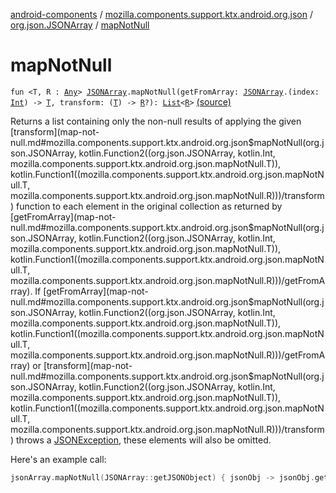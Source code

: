 [android-components](../../index.md) / [mozilla.components.support.ktx.android.org.json](../index.md) / [org.json.JSONArray](index.md) / [mapNotNull](./map-not-null.md)

# mapNotNull

`fun <T, R : `[`Any`](https://kotlinlang.org/api/latest/jvm/stdlib/kotlin/-any/index.html)`> `[`JSONArray`](https://developer.android.com/reference/org/json/JSONArray.html)`.mapNotNull(getFromArray: `[`JSONArray`](https://developer.android.com/reference/org/json/JSONArray.html)`.(index: `[`Int`](https://kotlinlang.org/api/latest/jvm/stdlib/kotlin/-int/index.html)`) -> `[`T`](map-not-null.md#T)`, transform: (`[`T`](map-not-null.md#T)`) -> `[`R`](map-not-null.md#R)`?): `[`List`](https://kotlinlang.org/api/latest/jvm/stdlib/kotlin.collections/-list/index.html)`<`[`R`](map-not-null.md#R)`>` [(source)](https://github.com/mozilla-mobile/android-components/blob/master/components/support/ktx/src/main/java/mozilla/components/support/ktx/android/org/json/JSONArray.kt#L53)

Returns a list containing only the non-null results of applying the given [transform](map-not-null.md#mozilla.components.support.ktx.android.org.json$mapNotNull(org.json.JSONArray, kotlin.Function2((org.json.JSONArray, kotlin.Int, mozilla.components.support.ktx.android.org.json.mapNotNull.T)), kotlin.Function1((mozilla.components.support.ktx.android.org.json.mapNotNull.T, mozilla.components.support.ktx.android.org.json.mapNotNull.R)))/transform) function
to each element in the original collection as returned by [getFromArray](map-not-null.md#mozilla.components.support.ktx.android.org.json$mapNotNull(org.json.JSONArray, kotlin.Function2((org.json.JSONArray, kotlin.Int, mozilla.components.support.ktx.android.org.json.mapNotNull.T)), kotlin.Function1((mozilla.components.support.ktx.android.org.json.mapNotNull.T, mozilla.components.support.ktx.android.org.json.mapNotNull.R)))/getFromArray). If [getFromArray](map-not-null.md#mozilla.components.support.ktx.android.org.json$mapNotNull(org.json.JSONArray, kotlin.Function2((org.json.JSONArray, kotlin.Int, mozilla.components.support.ktx.android.org.json.mapNotNull.T)), kotlin.Function1((mozilla.components.support.ktx.android.org.json.mapNotNull.T, mozilla.components.support.ktx.android.org.json.mapNotNull.R)))/getFromArray)
or [transform](map-not-null.md#mozilla.components.support.ktx.android.org.json$mapNotNull(org.json.JSONArray, kotlin.Function2((org.json.JSONArray, kotlin.Int, mozilla.components.support.ktx.android.org.json.mapNotNull.T)), kotlin.Function1((mozilla.components.support.ktx.android.org.json.mapNotNull.T, mozilla.components.support.ktx.android.org.json.mapNotNull.R)))/transform) throws a [JSONException](https://developer.android.com/reference/org/json/JSONException.html), these elements will also be omitted.

Here's an example call:

``` kotlin
jsonArray.mapNotNull(JSONArray::getJSONObject) { jsonObj -> jsonObj.getString("author") }
```

